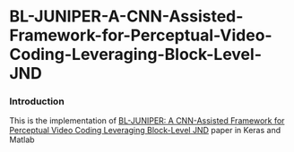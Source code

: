 # BL-JUNIPER-A-CNN-Assisted-Framework-for-Perceptual-Video-Coding-Leveraging-Block-Level-JND

### Introduction

This is the implementation of [BL-JUNIPER: A CNN-Assisted Framework for Perceptual Video Coding Leveraging Block-Level JND](https://ieeexplore.ieee.org/abstract/document/9810507) paper in Keras and Matlab


